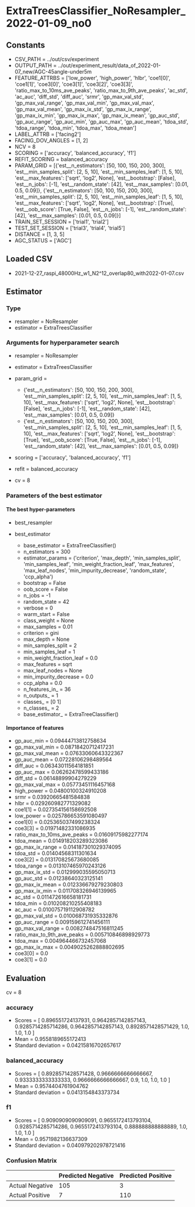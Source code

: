 # ExtraTreesClassifier_NoResampler_2022-01-09_no0
## Constants
- CSV_PATH = ../out/csv/experiment
- OUTPUT_PATH = ../out/experiment_result/data_of_2022-01-07_new/AGC-45angle-under5m
- FEATURE_ATTRBS = ['low_power', 'high_power', 'hlbr', 'coe1[0]', 'coe1[1]', 'coe3[0]', 'coe3[1]', 'coe3[2]', 'coe3[3]', 'ratio_max_to_10ms_ave_peaks', 'ratio_max_to_9th_ave_peaks', 'ac_std', 'ac_auc', 'diff_std', 'diff_auc', 'srmr', 'gp_max_val_std', 'gp_max_val_range', 'gp_max_val_min', 'gp_max_val_max', 'gp_max_val_mean', 'gp_max_ix_std', 'gp_max_ix_range', 'gp_max_ix_min', 'gp_max_ix_max', 'gp_max_ix_mean', 'gp_auc_std', 'gp_auc_range', 'gp_auc_min', 'gp_auc_max', 'gp_auc_mean', 'tdoa_std', 'tdoa_range', 'tdoa_min', 'tdoa_max', 'tdoa_mean']
- LABEL_ATTRB = ['facing2']
- FACING_DOV_ANGLES = [1, 2]
- NCV = 8
- SCORING = ['accuracy', 'balanced_accuracy', 'f1']
- REFIT_SCORING = balanced_accuracy
- PARAM_GRID = [{'est__n_estimators': [50, 100, 150, 200, 300], 'est__min_samples_split': [2, 5, 10], 'est__min_samples_leaf': [1, 5, 10], 'est__max_features': ['sqrt', 'log2', None], 'est__bootstrap': [False], 'est__n_jobs': [-1], 'est__random_state': [42], 'est__max_samples': [0.01, 0.5, 0.09]}, {'est__n_estimators': [50, 100, 150, 200, 300], 'est__min_samples_split': [2, 5, 10], 'est__min_samples_leaf': [1, 5, 10], 'est__max_features': ['sqrt', 'log2', None], 'est__bootstrap': [True], 'est__oob_score': [True, False], 'est__n_jobs': [-1], 'est__random_state': [42], 'est__max_samples': [0.01, 0.5, 0.09]}]
- TRAIN_SET_SESSION = ['trial1', 'trial2']
- TEST_SET_SESSION = ['trial3', 'trial4', 'trial5']
- DISTANCE = [1, 3, 5]
- AGC_STATUS = ['AGC']

## Loaded CSV
- 2021-12-27_raspi_48000Hz_w1_N2^12_overlap80_with2022-01-07.csv

## Estimator
### Type
- resampler = NoResampler
- estimator = ExtraTreesClassifier

### Arguments for hyperparameter search
- resampler = NoResampler
- estimator = ExtraTreesClassifier
- param_grid = 
	- {'est__n_estimators': [50, 100, 150, 200, 300], 'est__min_samples_split': [2, 5, 10], 'est__min_samples_leaf': [1, 5, 10], 'est__max_features': ['sqrt', 'log2', None], 'est__bootstrap': [False], 'est__n_jobs': [-1], 'est__random_state': [42], 'est__max_samples': [0.01, 0.5, 0.09]}
	- {'est__n_estimators': [50, 100, 150, 200, 300], 'est__min_samples_split': [2, 5, 10], 'est__min_samples_leaf': [1, 5, 10], 'est__max_features': ['sqrt', 'log2', None], 'est__bootstrap': [True], 'est__oob_score': [True, False], 'est__n_jobs': [-1], 'est__random_state': [42], 'est__max_samples': [0.01, 0.5, 0.09]}

- scoring = ['accuracy', 'balanced_accuracy', 'f1']
- refit = balanced_accuracy
- cv = 8

### Parameters of the best estimator
#### The best hyper-parameters
- best_resampler

- best_estimator
	- base_estimator = ExtraTreeClassifier()
	- n_estimators = 300
	- estimator_params = ('criterion', 'max_depth', 'min_samples_split', 'min_samples_leaf', 'min_weight_fraction_leaf', 'max_features', 'max_leaf_nodes', 'min_impurity_decrease', 'random_state', 'ccp_alpha')
	- bootstrap = False
	- oob_score = False
	- n_jobs = -1
	- random_state = 42
	- verbose = 0
	- warm_start = False
	- class_weight = None
	- max_samples = 0.01
	- criterion = gini
	- max_depth = None
	- min_samples_split = 2
	- min_samples_leaf = 1
	- min_weight_fraction_leaf = 0.0
	- max_features = sqrt
	- max_leaf_nodes = None
	- min_impurity_decrease = 0.0
	- ccp_alpha = 0.0
	- n_features_in_ = 36
	- n_outputs_ = 1
	- classes_ = [0 1]
	- n_classes_ = 2
	- base_estimator_ = ExtraTreeClassifier()

#### Importance of features
- gp_auc_min = 0.09444713812758634
- gp_max_val_min = 0.08718420712417231
- gp_max_val_mean = 0.07633060643322367
- gp_auc_mean = 0.07228106298489564
- diff_auc = 0.06343011564181851
- gp_auc_max = 0.06262478599433186
- diff_std = 0.06148899904279229
- gp_max_val_max = 0.05773451116457168
- high_power = 0.04800100324910208
- srmr = 0.03920665481584838
- hlbr = 0.029260982771329082
- coe1[1] = 0.027354156158692508
- low_power = 0.025786653591080497
- coe1[0] = 0.025365037499238324
- coe3[3] = 0.01971482331086935
- ratio_max_to_10ms_ave_peaks = 0.01609175982277174
- tdoa_mean = 0.014918203289323086
- gp_max_ix_range = 0.014187301029374095
- tdoa_std = 0.01404568311301634
- coe3[2] = 0.013170825673680085
- tdoa_range = 0.013107465970243126
- gp_max_ix_std = 0.012999035595050713
- gp_auc_std = 0.01238640323125141
- gp_max_ix_mean = 0.012336679279230803
- gp_max_ix_min = 0.011708326946139965
- ac_std = 0.011472616658181731
- tdoa_min = 0.010208210255408183
- ac_auc = 0.010075719112908782
- gp_max_val_std = 0.010068731935332876
- gp_auc_range = 0.009159612741456111
- gp_max_val_range = 0.008274847516811245
- ratio_max_to_9th_ave_peaks = 0.005710846898929773
- tdoa_max = 0.004964466732457068
- gp_max_ix_max = 0.0049025262888802695
- coe3[0] = 0.0
- coe3[1] = 0.0

## Evaluation
cv = 8
### accuracy
- Scores = [ 0.896551724137931, 0.9642857142857143, 0.9285714285714286, 0.9642857142857143, 0.8928571428571429, 1.0, 1.0, 1.0 ]
- Mean = 0.9558189655172413
- Standard deviation = 0.04215816702657617

### balanced_accuracy
- Scores = [ 0.8928571428571428, 0.9666666666666667, 0.9333333333333333, 0.9666666666666667, 0.9, 1.0, 1.0, 1.0 ]
- Mean = 0.9574404761904762
- Standard deviation = 0.0413154843373734

### f1
- Scores = [ 0.9090909090909091, 0.9655172413793104, 0.9285714285714286, 0.9655172413793104, 0.888888888888889, 1.0, 1.0, 1.0 ]
- Mean = 0.9571982136637309
- Standard deviation = 0.040979202978721416

### Confusion Matrix
|  | Predicted Negative | Predicted Positive |
| --- | --- | --- |
| Actual Negative | 105 | 3 |
| Actual Positive | 7 | 110 |

      